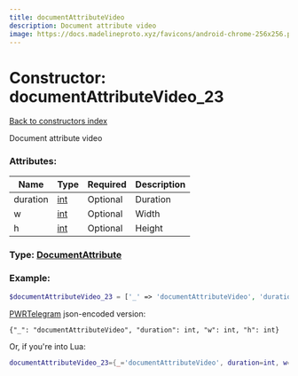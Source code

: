 ```yaml
---
title: documentAttributeVideo
description: Document attribute video
image: https://docs.madelineproto.xyz/favicons/android-chrome-256x256.png
---
```

# Constructor: documentAttributeVideo\_23  
[Back to constructors index](index.md)



Document attribute video

### Attributes:

| Name     |    Type       | Required | Description |
|----------|---------------|----------|-------------|
|duration|[int](../types/int.md) | Optional|Duration|
|w|[int](../types/int.md) | Optional|Width|
|h|[int](../types/int.md) | Optional|Height|



### Type: [DocumentAttribute](../types/DocumentAttribute.md)


### Example:

```php
$documentAttributeVideo_23 = ['_' => 'documentAttributeVideo', 'duration' => int, 'w' => int, 'h' => int];
```  

[PWRTelegram](https://pwrtelegram.xyz) json-encoded version:

```
{"_": "documentAttributeVideo", "duration": int, "w": int, "h": int}
```


Or, if you're into Lua:

```lua
documentAttributeVideo_23={_='documentAttributeVideo', duration=int, w=int, h=int}

```


